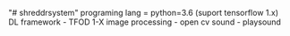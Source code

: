 "# shreddrsystem" 
programing lang = python=3.6 (suport tensorflow 1.x)
DL framework - TFOD 1-X
image processing - open cv
sound - playsound

